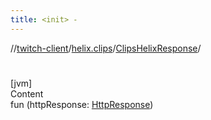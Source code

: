 ```yaml
---
title: <init> -
---
```

//[twitch-client](../../index.md)/[helix.clips](../index.md)/[ClipsHelixResponse](index.md)/[<init>](-init-.md)



# <init>  
[jvm]  
Content  
fun [<init>](-init-.md)(httpResponse: [HttpResponse]())  



